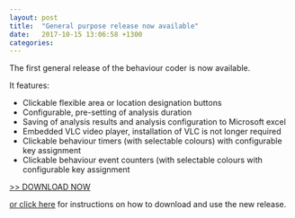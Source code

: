 ```yaml
---
layout: post
title:  "General purpose release now available"
date:   2017-10-15 13:06:58 +1300
categories:
---
```


The first general release of the behaviour coder is now available.

It features:
<ul>
<li>Clickable flexible area or location designation buttons</li>
<li>Configurable, pre-setting of analysis duration</li>
<li>Saving of analysis results and analysis configuration to Microsoft excel</li>
<li>Embedded VLC video player, installation of VLC is not longer required</li>
<li>Clickable behaviour timers (with selectable colours) with configurable key assignment</li>
<li>Clickable behaviour event counters (with selectable colours with configurable key assignment</li>
</ul>

<a href="https://github.com/johndeverall/BehaviourCoder/releases/tag/v2017-10-15_020113_c62cea4">>> DOWNLOAD NOW</a>

<a href="/download/">or click here</a> for instructions on how to download and use the new release.

